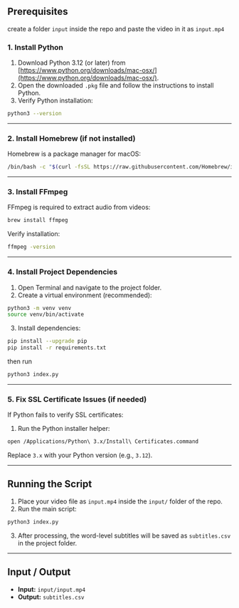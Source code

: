 
<!--
pip install git+https://github.com/m-bain/whisperx.git
pip install ffmpeg-python
pip install srt
-->


## Prerequisites
create a folder `input` inside the repo and paste the video in it as `input.mp4`

### 1. Install Python

1. Download Python 3.12 (or later) from [https://www.python.org/downloads/mac-osx/](https://www.python.org/downloads/mac-osx/).  
2. Open the downloaded `.pkg` file and follow the instructions to install Python.  
3. Verify Python installation:

```bash
python3 --version
````

---

### 2. Install Homebrew (if not installed)

Homebrew is a package manager for macOS:

```bash
/bin/bash -c "$(curl -fsSL https://raw.githubusercontent.com/Homebrew/install/HEAD/install.sh)"
```

---

### 3. Install FFmpeg

FFmpeg is required to extract audio from videos:

```bash
brew install ffmpeg
```

Verify installation:

```bash
ffmpeg -version
```

---

### 4. Install Project Dependencies

1. Open Terminal and navigate to the project folder.
2. Create a virtual environment (recommended):

```bash
python3 -m venv venv
source venv/bin/activate
```

3. Install dependencies:

```bash
pip install --upgrade pip
pip install -r requirements.txt
```

then run
```bash
python3 index.py
```

---

### 5. Fix SSL Certificate Issues (if needed)

If Python fails to verify SSL certificates:

1. Run the Python installer helper:

```bash
open /Applications/Python\ 3.x/Install\ Certificates.command
```

Replace `3.x` with your Python version (e.g., `3.12`).


---

## Running the Script

1. Place your video file as `input.mp4` inside the `input/` folder of the repo.
2. Run the main script:

```bash
python3 index.py
```

3. After processing, the word-level subtitles will be saved as `subtitles.csv` in the project folder.

---

## Input / Output

* **Input:** `input/input.mp4`
* **Output:** `subtitles.csv`